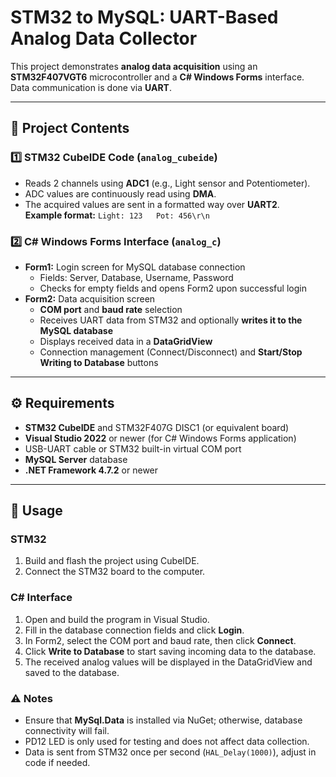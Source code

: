 # STM32 to MySQL: UART-Based Analog Data Collector

This project demonstrates **analog data acquisition** using an **STM32F407VGT6** microcontroller and a **C# Windows Forms** interface. Data communication is done via **UART**.  

---

## 📁 Project Contents

### 1️⃣ STM32 CubeIDE Code (`analog_cubeide`)
- Reads 2 channels using **ADC1** (e.g., Light sensor and Potentiometer).  
- ADC values are continuously read using **DMA**.  
- The acquired values are sent in a formatted way over **UART2**.  
  **Example format:** `Light: 123   Pot: 456\r\n`

### 2️⃣ C# Windows Forms Interface (`analog_c`)
- **Form1:** Login screen for MySQL database connection  
  - Fields: Server, Database, Username, Password  
  - Checks for empty fields and opens Form2 upon successful login  
- **Form2:** Data acquisition screen  
  - **COM port** and **baud rate** selection  
  - Receives UART data from STM32 and optionally **writes it to the MySQL database**  
  - Displays received data in a **DataGridView**  
  - Connection management (Connect/Disconnect) and **Start/Stop Writing to Database** buttons

---

## ⚙️ Requirements

- **STM32 CubeIDE** and STM32F407G DISC1 (or equivalent board)  
- **Visual Studio 2022** or newer (for C# Windows Forms application)  
- USB-UART cable or STM32 built-in virtual COM port  
- **MySQL Server** database  
- **.NET Framework 4.7.2** or newer  

---

## 🚀 Usage

### STM32
1. Build and flash the project using CubeIDE.  
2. Connect the STM32 board to the computer.  

### C# Interface
1. Open and build the program in Visual Studio.  
2. Fill in the database connection fields and click **Login**.  
3. In Form2, select the COM port and baud rate, then click **Connect**.  
4. Click **Write to Database** to start saving incoming data to the database.  
5. The received analog values will be displayed in the DataGridView and saved to the database.

### ⚠️ Notes
- Ensure that **MySql.Data** is installed via NuGet; otherwise, database connectivity will fail.  
- PD12 LED is only used for testing and does not affect data collection.  
- Data is sent from STM32 once per second (`HAL_Delay(1000)`), adjust in code if needed.
